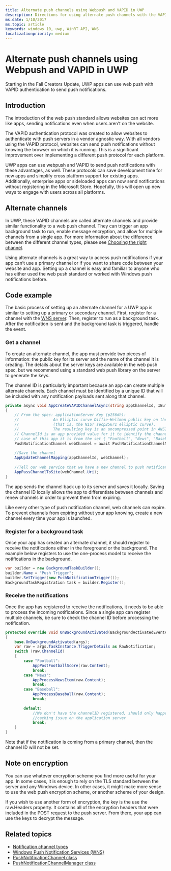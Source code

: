 ```yaml
---
title: Alternate push channels using Webpush and VAPID in UWP
description: Directions for using alternate push channels with the VAPID protocol from a UWP app
ms.date: 1/10/2017
ms.topic: article
keywords: windows 10, uwp, WinRT API, WNS
localizationpriority: medium
---
```

# Alternate push channels using Webpush and VAPID in UWP 
Starting in the Fall Creators Update, UWP apps can use web push with VAPID authentication to send push notifications.  

## Introduction
The introduction of the web push standard allows websites can act more like apps, sending notifications even when users aren’t on the website.

The VAPID authentication protocol was created to allow websites to authenticate with push servers in a vendor agnostic way. With all vendors using the VAPID protocol, websites can send push notifications without knowing the browser on which it is running. This is a significant improvement over implementing a different push protocol for each platform. 

UWP apps can use webpush and VAPID to send push notifications with these advantages, as well. These protocols can save development time for new apps and simplify cross platform support for existing apps. Additionally, enterprise apps or sideloaded apps can now send notifications without registering in the Microsoft Store. Hopefully, this will open up new ways to engage with users across all platforms.  

## Alternate channels 
In UWP, these VAPID channels are called alternate channels and provide similar functionality to a web push channel. They can trigger an app background task to run, enable message encryption, and allow for multiple channels from a single app. For more information about the difference between the different channel types, please see [Choosing the right channel](channel-types.md).

Using alternate channels is a great way to access push notifications if your app can’t use a primary channel or if you want to share code between your website and app. Setting up a channel is easy and familiar to anyone who has either used the web push standard or worked with Windows push notifications before.

## Code example

The basic process of setting up an alternate channel for a UWP app is similar to setting up a primary or secondary channel. First, register for a channel with the [WNS server](windows-push-notification-services--wns--overview.md). Then, register to run as a background task. After the notification is sent and the background task is triggered, handle the event.  

### Get a channel 
To create an alternate channel, the app must provide two pieces of information: the public key for its server and the name of the channel it is creating. The details about the server keys are available in the web push spec, but we recommend using a standard web push library on the server to generate the keys.  

The channel ID is particularly important because an app can create multiple alternate channels. Each channel must be identified by a unique ID that will be included with any notification payloads sent along that channel.  

```csharp
private async void AppCreateVAPIDChannelAsync(string appChannelId, IBuffer applicationServerKey) 
{ 
    // From the spec: applicationServer Key (p256dh):  
    //               An Elliptic curve Diffie–Hellman public key on the P-256 curve 
    //               (that is, the NIST secp256r1 elliptic curve).   
    //               The resulting key is an uncompressed point in ANSI X9.62 format             
    // ChannelId is an app provided value for it to identify the channel later.  
    // case of this app it is from the set { "Football", "News", "Baseball" } 
    PushNotificationChannel webChannel = await PushNotificationChannelManager.Current.CreateRawPushNotificationChannelWithAlternateKeyForApplicationAsync(applicationServerKey, appChannelId); 
 
    //Save the channel  
    AppUpdateChannelMapping(appChannelId, webChannel); 
             
    //Tell our web service that we have a new channel to push notifications to 
    AppPassChannelToSite(webChannel.Uri); 
} 
```
The app sends the channel back up to its server and saves it locally. Saving the channel ID locally allows the app to differentiate between channels and renew channels in order to prevent them from expiring.

Like every other type of push notification channel, web channels can expire. To prevent channels from expiring without your app knowing, create a new channel every time your app is launched.    

### Register for a background task 

Once your app has created an alternate channel, it should register to receive the notifications either in the foreground or the background. The example below registers to use the one-process model to receive the notifications in the background.  

```csharp
var builder = new BackgroundTaskBuilder(); 
builder.Name = "Push Trigger"; 
builder.SetTrigger(new PushNotificationTrigger()); 
BackgroundTaskRegistration task = builder.Register(); 
```
### Receive the notifications 

Once the app has registered to receive the notifications, it needs to be able to process the incoming notifications. Since a single app can register multiple channels, be sure to check the channel ID before processing the notification.  

```csharp
protected override void OnBackgroundActivated(BackgroundActivatedEventArgs args) 
{ 
    base.OnBackgroundActivated(args); 
    var raw = args.TaskInstance.TriggerDetails as RawNotification; 
    switch (raw.ChannelId) 
    { 
        case "Football": 
            AppPostFootballScore(raw.Content); 
            break; 
        case "News": 
            AppProcessNewsItem(raw.Content); 
            break; 
        case "Baseball": 
            AppProcessBaseball(raw.Content); 
            break; 
 
        default: 
            //We don't have the channelID registered, should only happen in the case of a 
            //caching issue on the application server 
            break; 
    }                           
} 
```

Note that if the notification is coming from a primary channel, then the channel ID will not be set.  

## Note on encryption 

You can use whatever encryption scheme you find more useful for your app. In some cases, it is enough to rely on the TLS standard between the server and any Windows device. In other cases, it might make more sense to use the web push encryption scheme, or another scheme of your design.  

If you wish to use another form of encryption, the key is the use the raw.Headers property. It contains all of the encryption headers that were included in the POST request to the push server. From there, your app can use the keys to decrypt the message.  

## Related topics
- [Notification channel types](channel-types.md)
- [Windows Push Notification Services (WNS)](windows-push-notification-services--wns--overview.md)
- [PushNotificationChannel class](https://docs.microsoft.com/uwp/api/windows.networking.pushnotifications.pushnotificationchannel)
- [PushNotificationChannelManager class](https://docs.microsoft.com/uwp/api/windows.networking.pushnotifications.pushnotificationchannelmanager)



